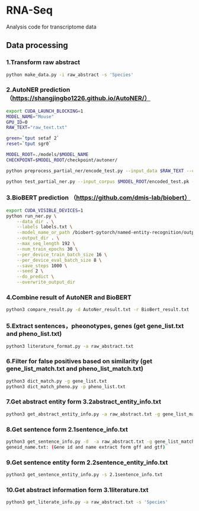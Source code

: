 # RNA-Seq
Analysis code for transcriptome data

## Data processing

### 1.Transform raw abstract
```bash
python make_data.py -i raw_abstract -s 'Species'
```

### 2.AutoNER prediction （https://shangjingbo1226.github.io/AutoNER/）
```bash
export CUDA_LAUNCH_BLOCKING=1
MODEL_NAME="Mouse"
GPU_ID=0
RAW_TEXT="raw_text.txt"

green=`tput setaf 2`
reset=`tput sgr0`

MODEL_ROOT=./models/$MODEL_NAME
CHECKPOINT=$MODEL_ROOT/checkpoint/autoner/

python preprocess_partial_ner/encode_test.py --input_data $RAW_TEXT --checkpoint_folder $CHECKPOINT --output_file $MODEL_ROOT/encoded_test.pk

python test_partial_ner.py --input_corpus $MODEL_ROOT/encoded_test.pk --checkpoint_folder $CHECKPOINT --output_text $MODEL_ROOT/AutoNer_result.txt --hid_dim 300 --droprate 0.5 --word_dim 200
```

### 3.BioBERT prediction （https://github.com/dmis-lab/biobert）
```bash
export CUDA_VISIBLE_DEVICES=1
python run_ner.py \
    --data_dir . \
    --labels labels.txt \
    --model_name_or_path /biobert-pytorch/named-entity-recognition/output/model \
    --output_dir . \
    --max_seq_length 192 \
    --num_train_epochs 30 \
    --per_device_train_batch_size 16 \
    --per_device_eval_batch_size 8 \
    --save_steps 1000 \
    --seed 2 \
    --do_predict \
    --overwrite_output_dir
```

### 4.Combine result of AutoNER and BioBERT
```bash
python3 compare_result.py -d AutoNer_result.txt -r BioBert_result.txt
```

### 5.Extract sentences，pheonotypes, genes (get gene_list.txt and pheno_list.txt)
```bash
python3 literature_format.py -a raw_abstract.txt
```

### 6.Filter for false positives based on similarity (get gene_list_match.txt and pheno_list_match.txt)
```bash
python3 dict_match.py -g gene_list.txt
python3 dict_match_pheno.py -p pheno_list.txt
```

### 7.Get abstract entity form 3.2abstract_entity_info.txt
```bash
python3 get_abstract_entity_info.py -a raw_abstract.txt -g gene_list_match.txt -p pheno_list_match.txt
```

### 8.Get sentence form 2.1sentence_info.txt
```bash
python3 get_sentence_info.py -d  -a raw_abstract.txt -g gene_list_match.txt -p pheno_list_match.txt -s 'Species' -b sp
geneid_name.txt: (Gene id and name extract form gff and gtf)
```

### 9.Get sentence entity form 2.2sentence_entity_info.txt
```bash
python3 get_sentence_entity_info.py -s 2.1sentence_info.txt
```

### 10.Get abstract information form 3.1literature.txt
```bash
python3 get_literate_info.py -a raw_abstract.txt -s 'Species'
```